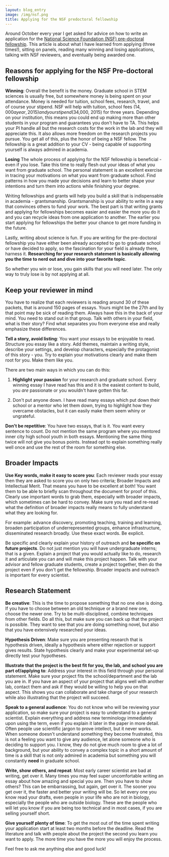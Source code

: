 ```yaml
---
layout: blog_entry
image: /img/nsf.png
title: Applying for the NSF predoctoral fellowship 
---
```


Around October every year I get asked for advice on how to write an application for the [National Science Foundation (NSF) pre-doctoral fellowship](http://www.nsfgrfp.org/).  This article is about what I have learned from applying (three times!), sitting on panels, reading many winning and losing applications, talking with NSF reviewers, and eventually being awarded one.

## Reasons for applying for the NSF Pre-doctoral fellowship 

**Winning**: Overall the benefit is the money.  Graduate school in STEM sciences is usually free, but somewhere money is being spent on your attendance.  Money is needed for tuition, school fees, research, travel, and of course your stipend.  NSF will help with tuition, school fees ($14,000 a year, 2015) and your stipend ($34,000, 2015) for three years. Depending on your institution, this means you could end up making more than other students in your program and guarantees you don't have to TA. This helps your PI handle all but the research costs for the work in the lab and they will appreciate this.  It also allows more freedom on the research projects you pursue.  You get all of this, plus the honor of being a NSF fellow.  The fellowship is a great addition to your CV - being capable of supporting yourself is always admired in academia.

**Losing** The whole process of applying for the NSF fellowship is beneficial - even if you lose. Take this time to really flesh out your ideas of what you want from graduate school.  The personal statement is an excellent exercise in tracing your motivations on what you want from graduate school.  Find patterns in how you made your decisions and learn to better shape your intentions and turn them into actions while finishing your degree.  

Writing fellowships and grants will help you build a skill that is indispensable in academia - grantsmanship.  Grantsmanship is your ability to write in a way that convinces others to fund your work.  The best part is that writing grants and applying for fellowships becomes easier and easier the more you do it and you can recycle ideas from one application to another.  The earlier you start applying for fellowships the better your chance to get more funding in the future. 

Lastly, writing about science is fun.  If you are writing for the pre-doctoral fellowship you have either been already accepted to go to graduate school or have decided to apply, so the fascination for your field is already there, harness it. <b>Researching for your research statement is basically allowing you the time to nerd out and dive into your favorite topic</b>.

So whether you win or lose, you gain skills that you will need later. The only way to truly lose is by not applying at all.  

## Keep your reviewer in mind

You have to realize that each reviewers is reading around 30 of these packets, that is around 150 pages of essays.  Yours might be the 27th and by that point may be sick of reading them.  Always have this in the back of your mind.  You need to stand out in that group.  Talk with others in your field, what is their story? Find what separates you from everyone else and really emphasize these differences.

**Tell a story, avoid listing**: You want your essays to be enjoyable to read.  Structure you essay like a story.  Add themes, maintain a writing style, describe your settings, and develop characters, especially the protagonist of this story - you.  Try to explain your motivations clearly and make them root for you. Make them like you.

There are two main ways in which you can do this:

1.	**Highlight your passion** for your research and graduate school.  Every winning essay I have read has this and it is the easiest content to build, you *are* passionate or you wouldn't have gotten this far.

2.	Don't put anyone down.  I have read many essays which put down their school or a mentor who let them down, trying to highlight how they overcame obstacles, but it can easily make them seem whiny or ungrateful.  

**Don't be repetitive**: You have two essays, that is it. You want every sentence to count.  Do not mention the same program where you mentored inner city high school youth in both essays. Mentioning the same thing twice will not give you bonus points. Instead opt to explain something really well once and use the rest of the room for something else. 

## Broader Impacts

**Use Key words, make it easy to score you**: Each reviewer reads your essay then they are asked to score you on only two criteria; Broader Impacts and Intellectual Merit. That means you have to be excellent at both! You want them to be able to briefly scan throughout the document for proof of this.  Clearly use important words to grab them, especially with broader impacts, which sometimes can be hard to convey.  Make sure you read and re-read what the definition of broader impacts really means to fully understand what they are looking for.

For example: advance discovery, promoting teaching, training and learning, broaden participation of underrepresented groups, enhance infrastructure, disseminated research broadly. Use these exact words.  Be explicit.

Be specific and clearly explain your history of outreach and **be specific on future projects**.  Do not just mention you will have undergraduate interns; that is a given.  Explain a project that you would actually like to do, research it and articulate you can and will make this project happen.  Talk with your advisor and fellow graduate students, create a project together, then do the project even if you don't get the fellowship.  Broader impacts and outreach is important for every scientist. 

## Research Statement

**Be creative**: This is the time to propose something that no one else is doing.  If you have to choose between an old technique or a brand new one, choose the newer one.  Try to be multi-disciplined, combine techniques from other fields.  Do all this, but make sure you can back up that the project is possible.  They want to see that you are doing something novel, but also that you have extensively researched your ideas.

**Hypothesis Driven**: Make sure you are presenting research that is hypothesis driven, ideally a hypothesis where either rejection or support gives results.  State hypothesis clearly and make your experimental set-up directly test your hypotheses.

**Illustrate that the project is the best fit for you, the lab, and school you are part of/applying to**: Address your interest in this field through your personal statement.  Make sure your project fits the school/department and the lab you are in.  If you have an aspect of your project that aligns well with another lab, contact them and ask if they would be willing to help you on that aspect.  This shows you can collaborate and take charge of your research while also illustrating that the project will succeed.

**Speak to a general audience**: You do not know who will be reviewing your application, so make sure your project is easy to understand to a general scientist. Explain everything and address new terminology immediately upon using the term, even if you explain it later in the paper in more detail.  Often people use scientific jargon to prove intellect, but it never works.  When someone doesn't understand something they become frustrated, this is not a feeling you want to give any audience, let alone someone who is deciding to support you.  I know, they do not give much room to give a lot of background, but your ability to convey a complex topic in a short amount of time is a skill that is not only admired in academia but something you will constantly **need** in graduate school.

**Write, show others, and repeat**: Most early career scientist are bad at writing, get over it. Many times you may feel super uncomfortable writing an essay about how amazing and special you are. Then you have to show others?  This can be embarrassing, but again, get over it. The sooner you get over it, the faster and better your writing will be.  So let every one you know read your drafts, even people in your life who are not in biology, especially the people who are outside biology.  These are the people who will let you know if you are being too technical and in most cases, if you are selling yourself short.  

**Give yourself plenty of time**: To get the most out of the time spent writing your application start at least two months before the deadline.  Read the literature and talk with people about the project the second you learn you want to apply.  The more time you have the more you will enjoy the process.

Feel free to ask me anything else and good luck!






